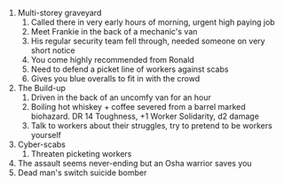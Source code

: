 1. Multi-storey graveyard
	1. Called there in very early hours of morning, urgent high paying job
	2. Meet Frankie in the back of a mechanic's van
	3. His regular security team fell through, needed someone on very short notice
	4. You come highly recommended from Ronald
	5. Need to defend a picket line of workers against scabs
	6. Gives you blue overalls to fit in with the crowd
2. The Build-up
	1. Driven in the back of an uncomfy van for an hour
	2. Boiling hot whiskey + coffee severed from a barrel marked biohazard. DR 14 Toughness, +1 Worker Solidarity, d2 damage
	3. Talk to workers about their struggles, try to pretend to be workers yourself 
3. Cyber-scabs
	1. Threaten picketing workers  
4. The assault seems never-ending but an Osha warrior saves you
5. Dead man's switch suicide bomber
<!--stackedit_data:
eyJoaXN0b3J5IjpbLTc3NzkyNDExOSwtMjA5MjUzOTc5MywtMT
Y3Njk4NDY4NCwtMTI3MzU3OTg3NywtMTIwOTcwODI1OSwxODU5
Mzc3NjQsODAxNjEwNjMwLC0xNzg0MDQwMDIsMTM0Mjk0ODE0NC
wtMjA4ODc0NjYxMiw3MzA5OTgxMTZdfQ==
-->